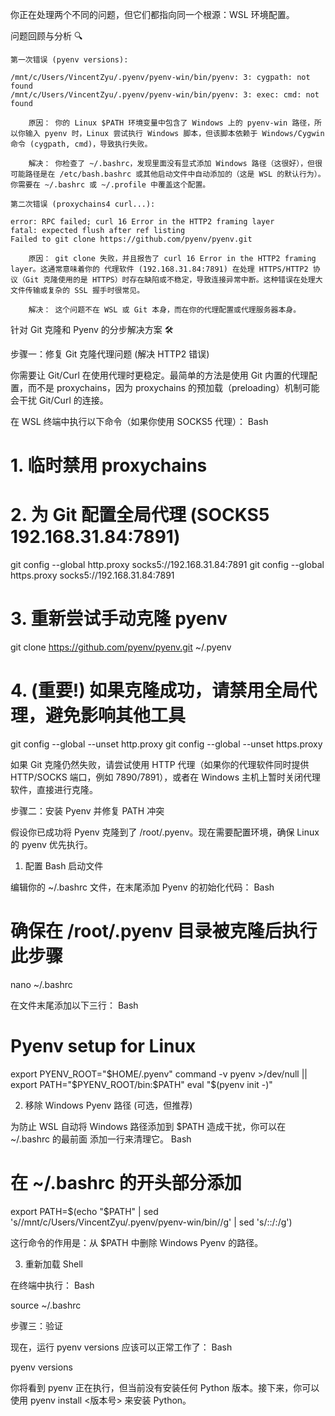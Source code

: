 你正在处理两个不同的问题，但它们都指向同一个根源：WSL 环境配置。

问题回顾与分析 🔍

    第一次错误 (pyenv versions):

    /mnt/c/Users/VincentZyu/.pyenv/pyenv-win/bin/pyenv: 3: cygpath: not found
    /mnt/c/Users/VincentZyu/.pyenv/pyenv-win/bin/pyenv: 3: exec: cmd: not found

        原因： 你的 Linux $PATH 环境变量中包含了 Windows 上的 pyenv-win 路径，所以你输入 pyenv 时，Linux 尝试执行 Windows 脚本，但该脚本依赖于 Windows/Cygwin 命令 (cygpath, cmd)，导致执行失败。

        解决： 你检查了 ~/.bashrc，发现里面没有显式添加 Windows 路径（这很好），但很可能路径是在 /etc/bash.bashrc 或其他启动文件中自动添加的（这是 WSL 的默认行为）。你需要在 ~/.bashrc 或 ~/.profile 中覆盖这个配置。

    第二次错误 (proxychains4 curl...):

    error: RPC failed; curl 16 Error in the HTTP2 framing layer
    fatal: expected flush after ref listing
    Failed to git clone https://github.com/pyenv/pyenv.git

        原因： git clone 失败，并且报告了 curl 16 Error in the HTTP2 framing layer。这通常意味着你的 代理软件 (192.168.31.84:7891) 在处理 HTTPS/HTTP2 协议（Git 克隆使用的是 HTTPS）时存在缺陷或不稳定，导致连接异常中断。这种错误在处理大文件传输或复杂的 SSL 握手时很常见。

        解决： 这个问题不在 WSL 或 Git 本身，而在你的代理配置或代理服务器本身。

针对 Git 克隆和 Pyenv 的分步解决方案 🛠️

步骤一：修复 Git 克隆代理问题 (解决 HTTP2 错误)

你需要让 Git/Curl 在使用代理时更稳定。最简单的方法是使用 Git 内置的代理配置，而不是 proxychains，因为 proxychains 的预加载（preloading）机制可能会干扰 Git/Curl 的连接。

在 WSL 终端中执行以下命令（如果你使用 SOCKS5 代理）：
Bash

# 1. 临时禁用 proxychains
# 2. 为 Git 配置全局代理 (SOCKS5 192.168.31.84:7891)
git config --global http.proxy socks5://192.168.31.84:7891
git config --global https.proxy socks5://192.168.31.84:7891

# 3. 重新尝试手动克隆 pyenv
git clone https://github.com/pyenv/pyenv.git ~/.pyenv

# 4. (重要!) 如果克隆成功，请禁用全局代理，避免影响其他工具
git config --global --unset http.proxy
git config --global --unset https.proxy

如果 Git 克隆仍然失败，请尝试使用 HTTP 代理（如果你的代理软件同时提供 HTTP/SOCKS 端口，例如 7890/7891），或者在 Windows 主机上暂时关闭代理软件，直接进行克隆。

步骤二：安装 Pyenv 并修复 PATH 冲突

假设你已成功将 Pyenv 克隆到了 /root/.pyenv。现在需要配置环境，确保 Linux 的 pyenv 优先执行。

1. 配置 Bash 启动文件

编辑你的 ~/.bashrc 文件，在末尾添加 Pyenv 的初始化代码：
Bash

# 确保在 /root/.pyenv 目录被克隆后执行此步骤
nano ~/.bashrc

在文件末尾添加以下三行：
Bash

# Pyenv setup for Linux
export PYENV_ROOT="$HOME/.pyenv"
command -v pyenv >/dev/null || export PATH="$PYENV_ROOT/bin:$PATH"
eval "$(pyenv init -)"

2. 移除 Windows Pyenv 路径 (可选，但推荐)

为防止 WSL 自动将 Windows 路径添加到 $PATH 造成干扰，你可以在 ~/.bashrc 的最前面 添加一行来清理它。
Bash

# 在 ~/.bashrc 的开头部分添加
export PATH=$(echo "$PATH" | sed 's/\/mnt\/c\/Users\/VincentZyu\/.pyenv\/pyenv-win\/bin//g' | sed 's/::/:/g')

这行命令的作用是：从 $PATH 中删除 Windows Pyenv 的路径。

3. 重新加载 Shell

在终端中执行：
Bash

source ~/.bashrc

步骤三：验证

现在，运行 pyenv versions 应该可以正常工作了：
Bash

pyenv versions

你将看到 pyenv 正在执行，但当前没有安装任何 Python 版本。接下来，你可以使用 pyenv install <版本号> 来安装 Python。
